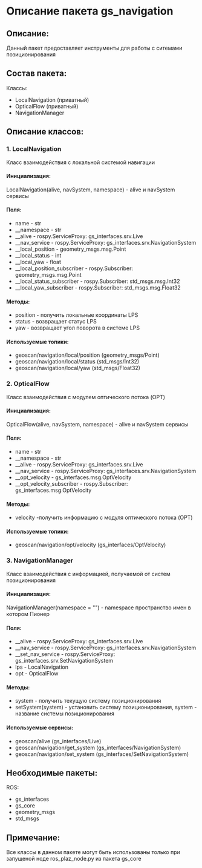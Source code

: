 # Описание пакета gs_navigation

## Описание:
Данный пакет предоставляет инструменты для работы с ситемами позиционирования

## Состав пакета:
Классы:
* LocalNavigation (приватный)
* OpticalFlow (приватный)
* NavigationManager

## Описание классов:
### 1. LocalNavigation
Класс взаимодействия с локальной системой навигации

#### Инициализация:
LocalNavigation(alive, navSystem, namespace) - alive и navSystem сервисы

#### Поля:
* name - str
* __namespace - str
* __alive - rospy.ServiceProxy: gs_interfaces.srv.Live
* __nav_service - rospy.ServiceProxy: gs_interfaces.srv.NavigationSystem
* __local_position - geometry_msgs.msg.Point
* __local_status - int
* __local_yaw - float
* __local_position_subscriber - rospy.Subscriber: geometry_msgs.msg.Point
* __local_status_subscriber - rospy.Subscriber: std_msgs.msg.Int32
* __local_yaw_subscriber - rospy.Subscriber: std_msgs.msg.Float32

#### Методы:
* position - получить локальные координаты LPS
* status - возвращает статус LPS
* yaw - возвращает угол поворота в системе LPS

#### Используемые топики:
* geoscan/navigation/local/position (geometry_msgs/Point)
* geoscan/navigation/local/status (std_msgs/Int32)
* geoscan/navigation/local/yaw (std_msgs/Float32)

### 2. OpticalFlow
Класс взаимодействия с модулем оптического потока (OPT)

#### Инициализация:
OpticalFlow(alive, navSystem, namespace) - alive и navSystem сервисы

#### Поля:
* name - str
* __namespace - str
* __alive - rospy.ServiceProxy: gs_interfaces.srv.Live
* __nav_service - rospy.ServiceProxy: gs_interfaces.srv.NavigationSystem
* __opt_velocity - gs_interfaces.msg.OptVelocity
* __opt_velocity_subscriber - rospy.Subscriber: gs_interfaces.msg.OptVelocity

#### Методы:
* velocity -получить информацию с модуля оптического потока (OPT)

#### Используемые топики:
* geoscan/navigation/opt/velocity (gs_interfaces/OptVelocity)

### 3. NavigationManager
Класс взаимодействия с информацией, получаемой от систем позиционирования

#### Инициализация:
NavigationManager(namespace = "") - namespace пространство имен в котором Пионер

#### Поля:
* __alive - rospy.ServiceProxy: gs_interfaces.srv.Live
* __nav_service - rospy.ServiceProxy: gs_interfaces.srv.NavigationSystem
* __set_nav_service - rospy.ServiceProxy: gs_interfaces.srv.SetNavigationSystem
* lps - LocalNavigation
* opt - OpticalFlow

#### Методы:
* system - получить текущую систему позиционирования
* setSystem(system) - установить систему позиционирования, system - название системы позиционирования

#### Используемые сервисы:
* geoscan/alive (gs_interfaces/Live)
* geoscan/navigation/get_system (gs_interfaces/NavigationSystem)
* geoscan/navigation/set_system (gs_interfaces/SetNavigationSystem)

## Необходимые пакеты:
ROS:
* gs_interfaces
* gs_core
* geometry_msgs
* std_msgs

## Примечание:
Все классы в данном пакете могут быть использованы только при запущеной ноде ros_plaz_node.py из пакета gs_core